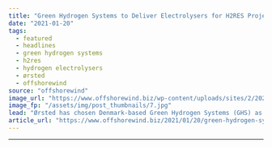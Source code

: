 ```yaml
---
title: "Green Hydrogen Systems to Deliver Electrolysers for H2RES Project"
date: "2021-01-20"
tags: 
  - featured
  - headlines
  - green hydrogen systems
  - h2res
  - hydrogen electrolysers
  - ørsted
  - offshorewind
source: "offshorewind"
image_url: "https://www.offshorewind.biz/wp-content/uploads/sites/2/2021/01/Green-Hydrogen-Systems.jpg"
image_fp: "/assets/img/post_thumbnails/7.jpg"
lead: "Ørsted has chosen Denmark-based Green Hydrogen Systems (GHS) as the supplier of electrolysis technology"
article_url: "https://www.offshorewind.biz/2021/01/20/green-hydrogen-systems-to-deliver-electrolysers-for-h2res-project/"
---
```


---
